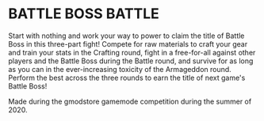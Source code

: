 # BATTLE BOSS BATTLE

Start with nothing and work your way to power to claim the title of Battle Boss in this three-part fight! Compete for raw materials to craft your gear and train your stats in the Crafting round, fight in a free-for-all against other players and the Battle Boss during the Battle round, and survive for as long as you can in the ever-increasing toxicity of the Armageddon round. Perform the best across the three rounds to earn the title of next game's Battle Boss!

Made during the gmodstore gamemode competition during the summer of 2020.

